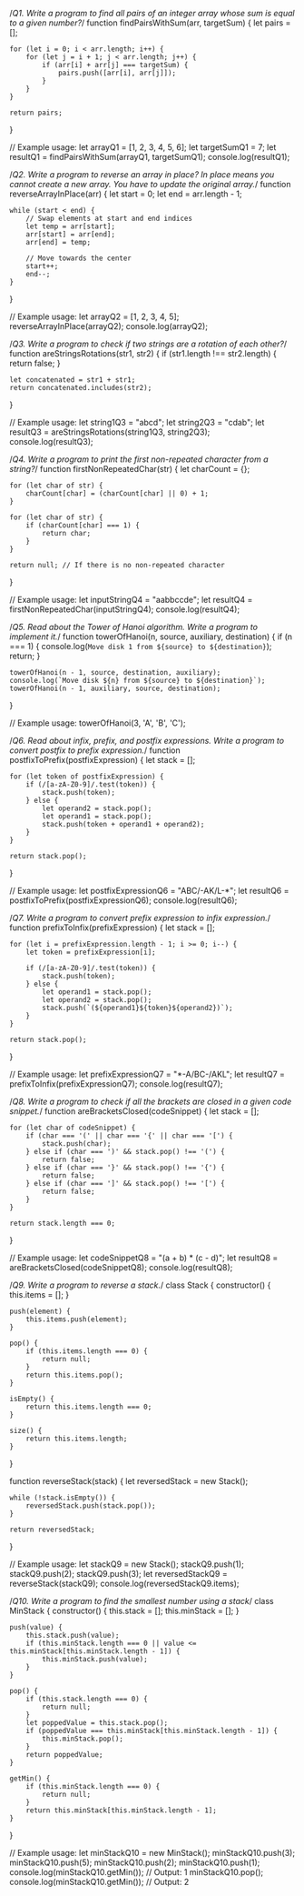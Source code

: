 /*Q1. Write a program to find all pairs of an integer array whose sum is equal to a given number?*/
function findPairsWithSum(arr, targetSum) {
    let pairs = [];

    for (let i = 0; i < arr.length; i++) {
        for (let j = i + 1; j < arr.length; j++) {
            if (arr[i] + arr[j] === targetSum) {
                pairs.push([arr[i], arr[j]]);
            }
        }
    }

    return pairs;
}

// Example usage:
let arrayQ1 = [1, 2, 3, 4, 5, 6];
let targetSumQ1 = 7;
let resultQ1 = findPairsWithSum(arrayQ1, targetSumQ1);
console.log(resultQ1);



/*Q2. Write a program to reverse an array in place? In place means you cannot create a new array. You have to update the original array.*/
function reverseArrayInPlace(arr) {
    let start = 0;
    let end = arr.length - 1;

    while (start < end) {
        // Swap elements at start and end indices
        let temp = arr[start];
        arr[start] = arr[end];
        arr[end] = temp;

        // Move towards the center
        start++;
        end--;
    }
}

// Example usage:
let arrayQ2 = [1, 2, 3, 4, 5];
reverseArrayInPlace(arrayQ2);
console.log(arrayQ2);


/*Q3. Write a program to check if two strings are a rotation of each other?*/
function areStringsRotations(str1, str2) {
    if (str1.length !== str2.length) {
        return false;
    }

    let concatenated = str1 + str1;
    return concatenated.includes(str2);
}

// Example usage:
let string1Q3 = "abcd";
let string2Q3 = "cdab";
let resultQ3 = areStringsRotations(string1Q3, string2Q3);
console.log(resultQ3);


/*Q4. Write a program to print the first non-repeated character from a string?*/
function firstNonRepeatedChar(str) {
    let charCount = {};

    for (let char of str) {
        charCount[char] = (charCount[char] || 0) + 1;
    }

    for (let char of str) {
        if (charCount[char] === 1) {
            return char;
        }
    }

    return null; // If there is no non-repeated character
}

// Example usage:
let inputStringQ4 = "aabbccde";
let resultQ4 = firstNonRepeatedChar(inputStringQ4);
console.log(resultQ4);


/*Q5. Read about the Tower of Hanoi algorithm. Write a program to implement it.*/
function towerOfHanoi(n, source, auxiliary, destination) {
    if (n === 1) {
        console.log(`Move disk 1 from ${source} to ${destination}`);
        return;
    }

    towerOfHanoi(n - 1, source, destination, auxiliary);
    console.log(`Move disk ${n} from ${source} to ${destination}`);
    towerOfHanoi(n - 1, auxiliary, source, destination);
}

// Example usage:
towerOfHanoi(3, 'A', 'B', 'C');


/*Q6. Read about infix, prefix, and postfix expressions. Write a program to convert postfix to prefix expression.*/
function postfixToPrefix(postfixExpression) {
    let stack = [];

    for (let token of postfixExpression) {
        if (/[a-zA-Z0-9]/.test(token)) {
            stack.push(token);
        } else {
            let operand2 = stack.pop();
            let operand1 = stack.pop();
            stack.push(token + operand1 + operand2);
        }
    }

    return stack.pop();
}

// Example usage:
let postfixExpressionQ6 = "ABC/-AK/L-*";
let resultQ6 = postfixToPrefix(postfixExpressionQ6);
console.log(resultQ6);


/*Q7. Write a program to convert prefix expression to infix expression.*/
function prefixToInfix(prefixExpression) {
    let stack = [];

    for (let i = prefixExpression.length - 1; i >= 0; i--) {
        let token = prefixExpression[i];

        if (/[a-zA-Z0-9]/.test(token)) {
            stack.push(token);
        } else {
            let operand1 = stack.pop();
            let operand2 = stack.pop();
            stack.push(`(${operand1}${token}${operand2})`);
        }
    }

    return stack.pop();
}

// Example usage:
let prefixExpressionQ7 = "*-A/BC-/AKL";
let resultQ7 = prefixToInfix(prefixExpressionQ7);
console.log(resultQ7);


/*Q8. Write a program to check if all the brackets are closed in a given code snippet.*/
function areBracketsClosed(codeSnippet) {
    let stack = [];

    for (let char of codeSnippet) {
        if (char === '(' || char === '{' || char === '[') {
            stack.push(char);
        } else if (char === ')' && stack.pop() !== '(') {
            return false;
        } else if (char === '}' && stack.pop() !== '{') {
            return false;
        } else if (char === ']' && stack.pop() !== '[') {
            return false;
        }
    }

    return stack.length === 0;
}

// Example usage:
let codeSnippetQ8 = "(a + b) * (c - d)";
let resultQ8 = areBracketsClosed(codeSnippetQ8);
console.log(resultQ8);


/*Q9. Write a program to reverse a stack.*/
class Stack {
    constructor() {
        this.items = [];
    }

    push(element) {
        this.items.push(element);
    }

    pop() {
        if (this.items.length === 0) {
            return null;
        }
        return this.items.pop();
    }

    isEmpty() {
        return this.items.length === 0;
    }

    size() {
        return this.items.length;
    }
}

function reverseStack(stack) {
    let reversedStack = new Stack();

    while (!stack.isEmpty()) {
        reversedStack.push(stack.pop());
    }

    return reversedStack;
}

// Example usage:
let stackQ9 = new Stack();
stackQ9.push(1);
stackQ9.push(2);
stackQ9.push(3);
let reversedStackQ9 = reverseStack(stackQ9);
console.log(reversedStackQ9.items);


/*Q10. Write a program to find the smallest number using a stack*/
class MinStack {
    constructor() {
        this.stack = [];
        this.minStack = [];
    }

    push(value) {
        this.stack.push(value);
        if (this.minStack.length === 0 || value <= this.minStack[this.minStack.length - 1]) {
            this.minStack.push(value);
        }
    }

    pop() {
        if (this.stack.length === 0) {
            return null;
        }
        let poppedValue = this.stack.pop();
        if (poppedValue === this.minStack[this.minStack.length - 1]) {
            this.minStack.pop();
        }
        return poppedValue;
    }

    getMin() {
        if (this.minStack.length === 0) {
            return null;
        }
        return this.minStack[this.minStack.length - 1];
    }
}

// Example usage:
let minStackQ10 = new MinStack();
minStackQ10.push(3);
minStackQ10.push(5);
minStackQ10.push(2);
minStackQ10.push(1);
console.log(minStackQ10.getMin()); // Output: 1
minStackQ10.pop();
console.log(minStackQ10.getMin()); // Output: 2
